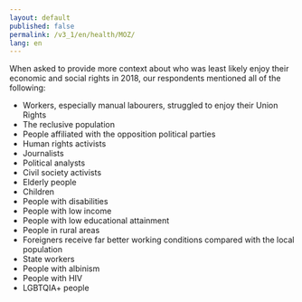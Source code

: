 ```yaml
---
layout: default
published: false
permalink: /v3_1/en/health/MOZ/
lang: en
---
```


When asked to provide more context about who was least likely enjoy their economic and social rights in 2018, our respondents mentioned all of the following:
-	Workers, especially manual labourers, struggled to enjoy their Union Rights
-	The reclusive population
-	People affiliated with the opposition political parties
-	Human rights activists
-	Journalists
-	Political analysts
-	Civil society activists
-	Elderly people
-	Children
-	People with disabilities
-	People with low income
-	People with low educational attainment
-	People in rural areas
-	Foreigners receive far better working conditions compared with the local population
-	State workers
-	People with albinism
-	People with HIV
-	LGBTQIA+ people
